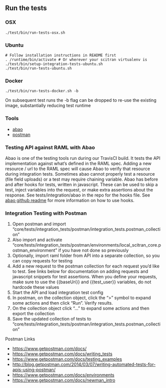 ## Run the tests
### OSX
```
./test/bin/run-tests-osx.sh
```

### Ubuntu
```
# Follow installation instructions in README first
. /runtime/bin/activate # Or wherever your scitran virtualenv is
./test/bin/setup-integration-tests-ubuntu.sh
./test/bin/run-tests-ubuntu.sh
```

### Docker
```
./test/bin/run-tests-docker.sh -b
```

On subsequent test runs the -b flag can be dropped to re-use the existing image,
substantially reducing test runtime

### Tools
- [abao](https://github.com/cybertk/abao/)
- [postman](https://www.getpostman.com/docs/)

### Testing API against RAML with Abao
Abao is one of the testing tools run during our TravisCI build.  It tests the API implementation against what’s defined in the RAML spec.  Adding a new resource / url to the RAML spec will cause Abao to verify that resource during integration tests.  Sometimes abao cannot properly test a resource (file field uploads) or a test may require chaining variable.  Abao has before and after hooks for tests, written in javascript.  These can be used to skip a test, inject variables into the request, or make extra assertions about the response.  See tests/integration/abao in the repo for the hooks file.  See [abao github readme](https://github.com/cybertk/abao/blob/master/README.md) for more information on how to use hooks.



### Integration Testing with Postman
1. Open postman and import “core/tests/integration_tests/postman/integration_tests.postman_collection”
2. Also import and activate “core/tests/integration_tests/postman/environments/local_scitran_core.postman_environment”  if you have not done so previously
3. Optionally, import raml folder from API into a separate collection, so you can copy requests for testing
4. Add a new request to the postman collection for each request you’d like to test.  See links below for documentation on adding requests and javascript snippets for test assertions.  When you define your requests, make sure to use the {{baseUri}} and {{test_user}} variables, do not hardcode these values
5. Start the API and load integration test config
6. In postman, on the collection object, click the “>” symbol to expand some actions and then click “Run”.  Verify results.
7. On the collection object click “...” to expand some actions and then export the collection
8. Save the updated collection of tests to “core/tests/integration_tests/postman/integration_tests.postman_collection”

Postman Links

- https://www.getpostman.com/docs/
- https://www.getpostman.com/docs/writing_tests
- https://www.getpostman.com/docs/testing_examples
- http://blog.getpostman.com/2014/03/07/writing-automated-tests-for-apis-using-postman/
- https://www.getpostman.com/docs/environments
- https://www.getpostman.com/docs/newman_intro
